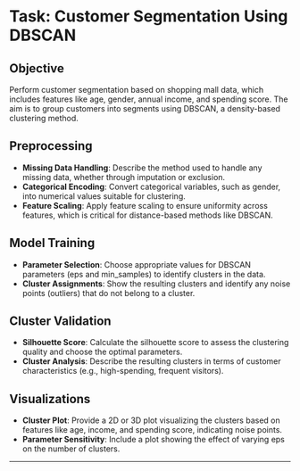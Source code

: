 
# Task: Customer Segmentation Using DBSCAN

## Objective
Perform customer segmentation based on shopping mall data, which includes features like age, gender, annual income, and spending score. The aim is to group customers into segments using DBSCAN, a density-based clustering method.

## Preprocessing
- **Missing Data Handling**: Describe the method used to handle any missing data, whether through imputation or exclusion.
- **Categorical Encoding**: Convert categorical variables, such as gender, into numerical values suitable for clustering.
- **Feature Scaling**: Apply feature scaling to ensure uniformity across features, which is critical for distance-based methods like DBSCAN.

## Model Training
- **Parameter Selection**: Choose appropriate values for DBSCAN parameters (eps and min_samples) to identify clusters in the data.
- **Cluster Assignments**: Show the resulting clusters and identify any noise points (outliers) that do not belong to a cluster.

## Cluster Validation
- **Silhouette Score**: Calculate the silhouette score to assess the clustering quality and choose the optimal parameters.
- **Cluster Analysis**: Describe the resulting clusters in terms of customer characteristics (e.g., high-spending, frequent visitors).

## Visualizations
- **Cluster Plot**: Provide a 2D or 3D plot visualizing the clusters based on features like age, income, and spending score, indicating noise points.
- **Parameter Sensitivity**: Include a plot showing the effect of varying eps on the number of clusters.

---
